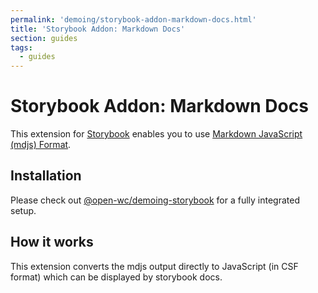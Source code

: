 ```yaml
---
permalink: 'demoing/storybook-addon-markdown-docs.html'
title: 'Storybook Addon: Markdown Docs'
section: guides
tags:
  - guides
---
```


# Storybook Addon: Markdown Docs

[//]: # 'AUTO INSERT HEADER PREPUBLISH'

This extension for [Storybook](https://storybook.js.org/) enables you to use [Markdown JavaScript (mdjs) Format](https://open-wc.org/mdjs/).

## Installation

Please check out [@open-wc/demoing-storybook](https://open-wc.org/demoing/) for a fully integrated setup.

## How it works

This extension converts the mdjs output directly to JavaScript (in CSF format) which can be displayed by storybook docs.

